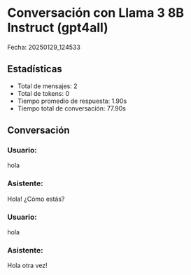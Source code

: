 # Conversación con Llama 3 8B Instruct (gpt4all)
Fecha: 20250129_124533

## Estadísticas
- Total de mensajes: 2
- Total de tokens: 0
- Tiempo promedio de respuesta: 1.90s
- Tiempo total de conversación: 77.90s

## Conversación
### Usuario:
hola

### Asistente:
Hola! ¿Cómo estás?

### Usuario:
hola

### Asistente:
Hola otra vez!
